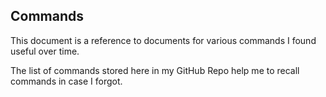 ## Commands
    
<p>This document is a reference to documents for various commands I found useful over time.<p>
<P>The list of commands stored here in my GitHub Repo help me to recall commands in case I forgot.<p>
